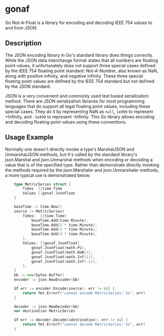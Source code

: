 # gonaf

Go Not-A-Float is a library for encoding and decoding IEEE 754 values to and from JSON.

## Description

The JSON encoding library in Go's standard library does things correctly.  While the JSON data
interchange format states that all numbers are floating point values, it unfortunately does not
support three special cases defined by the IEEE 754 floating point standard: Not-A-Number, also
known as NaN, along with positive infinity, and negative infinity.  These three special floating
point values are defined by the IEEE 754 standard but not defined by the JSON standard.

JSON is a very convenient and commonly used text based serialization method.  There are JSON
serialization libraries for most programming languages that do support all legal floating point
values, including these special cases.  They do it by representing NaN as `null`, `1e999` to
represent +Infinity, and `-1e999` to represent -Infinity.  This Go library allows encoding and
decoding floating point values using these conventions.

## Usage Example

Normally one doesn't directly invoke a type's MarshalJSON and UnmarshalJSON methods, but it's called
by the standard library's json.Marshal and json.Unmarshal methods when encoding or decoding a value
that is of the specified type.  Rather than demonstrate directly invoking the methods required by
the json.Marshaler and json.Unmarshaler methods, a more typical use is demonstrated below.

```Go
    type MetricSeries struct {
        Times  []time.Time
        Values []gonaf.JsonFloat
    }

    baseTime := time.Now()
    source := MetricSeries{
        Times:  []time.Time{
            baseTime.Add(time.Minute),
            baseTime.Add(2 * time.Minute),
            baseTime.Add(3 * time.Minute),
            baseTime.Add(4 * time.Minute),
        },
        Values: []gonaf.JsonFloat{
            gonaf.JsonFloat(math.Pi),
            gonaf.JsonFloat(math.NaN()),
            gonaf.JsonFloat(math.Inf(1)),
            gonaf.JsonFloat(math.Inf(-1)),
        },
    }
    bb := new(bytes.Buffer)
    encoder := json.NewEncoder(bb)

    if err := encoder.Encode(source); err != nil {
        return fmt.Errorf("cannot encode MetricSeries: %s", err)
    }

    decoder := json.NewDecoder(bb)
    var destination MetricSeries

    if err := decoder.Decode(&destination); err != nil {
        return fmt.Errorf("cannot decode MetricSeries: %s", err)
    }
```
